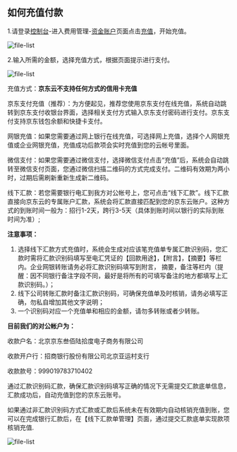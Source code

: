 ## 如何充值付款
1.请登录[控制台](https://console.jdcloud.com/)-进入费用管理-[资金账户](https://uc.jdcloud.com/cost/capital/capital-overview)页面点击[充值](https://uc.jdcloud.com/cost/capital/recharge)，开始充值。

![file-list](https://github.com/jdcloudcom/cn/blob/edit/image/Charge/%E5%85%85%E5%80%BC1.png)

2.输入所需的金额，选择充值方式，根据页面提示进行支付。

![file-list](https://github.com/jdcloudcom/cn/blob/edit/image/Charge/%E5%85%85%E5%80%BC2.jpg)

 

充值方式：**京东云不支持任何方式的信用卡充值**

京东支付充值（推荐）：为方便起见，推荐您使用京东支付在线充值，系统自动跳转到京东支付收银台界面，选择相关支付方式输入京东支付密码进行支付。京东支付支持京东钱包余额和快捷卡支付。

网银充值：如果您需要通过网上银行在线充值，可选择网上充值，选择个人网银充值或企业网银充值，充值成功后款项会实时充值到您的云帐号里面。

微信支付：如果您需要通过微信支付，选择微信支付点击“充值”后，系统会自动跳转至微信支付页面，您通过微信扫描二维码的方式完成支付。二维码有效期为两小时，过期后需刷新重新生成新二维码。

线下汇款：若您需要银行电汇到我方对公帐号上，您可点击“线下汇款”。线下汇款直接向京东云的专属账户汇款，系统会将汇款直接匹配到您的京东云账户。这种方式的到账时间一般为：招行1-2天，跨行3-5天（具体到账时间以银行的实际到账时间为准）;

**注意事项：**

1. 选择线下汇款方式充值时，系统会生成对应该笔充值单专属汇款识别码，您汇款时需将汇款识别码填写至电汇凭证的【回款用途】，【附言】，【摘要】等栏内。企业网银转账请务必将汇款识别码填写到附言， 摘要，备注等栏内（提醒：因不同银行备注字段不同，最好是将所有的可填写备注的地方都填写上汇款识别码。）；
2. 线下公司转账汇款时备注汇款识别码，可确保充值单及时核销，请务必填写正确，勿私自增加其他文字说明；
3. 一个识别码对应一个充值单和相应的金额，请勿多转账或者少转账。



**目前我们的对公帐户为：**

收款户名：北京京东叁佰陆拾度电子商务有限公司

收款开户行：招商银行股份有限公司北京亚运村支行

收款款号：999019783710402

通过汇款识别码汇款，确保汇款识别码填写正确的情况下无需提交汇款底单信息，汇款成功后，自动充值到您的京东云账号。

如果通过非汇款识别码方式汇款或汇款后系统未在有效期内自动核销充值到账，您可以在完成银行汇款后，在【线下汇款单管理】页面，通过提交汇款底单实现款项核销充值.

![file-list](https://github.com/jdcloudcom/cn/blob/edit/image/Charge/%E5%85%85%E5%80%BC3.jpg)
